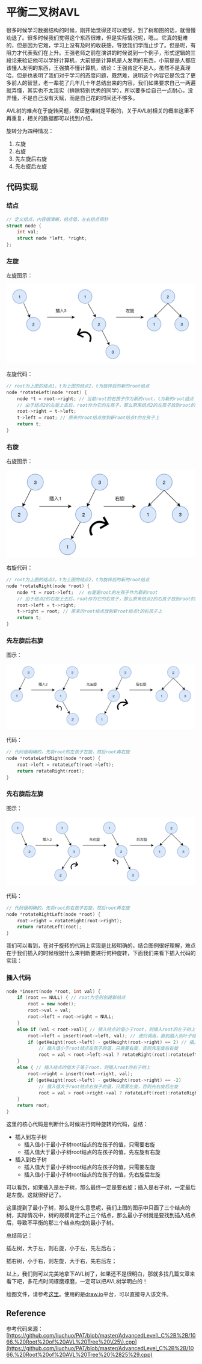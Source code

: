 # 平衡二叉树AVL

很多时候学习数据结构的时候，刚开始觉得还可以接受，到了树和图的话，就慢慢劝退了。很多时候我们觉得这个东西很难，但是实际情况呢，嗯。。它真的挺难的，但是因为它难，学习上没有及时的收获感，导致我们学而止步了。但是呢，有阻力才代表我们在上升。王强老师之前在演讲的时候说到一个例子，形式逻辑的三段论来验证他可以学好计算机，大前提是计算机是人发明的东西，小前提是人都应该懂人发明的东西，王强搞不懂计算机，结论：王强肯定不是人。虽然不是真理哈，但是也表明了我们对于学习的态度问题，既然难，说明这个内容它是包含了更多前人的智慧，老一辈花了几年几十年总结出来的内容，我们如果要求自己一两遍就弄懂，其实也不太现实（排除特别优秀的同学），所以要多给自己一点耐心，没弄懂，不是自己没有天赋，而是自己花的时间还不够多。

AVL树的难点在于旋转问题，保证整棵树是平衡的，关于AVL树相关的概率这里不再重复，相关的数据都可以找到介绍。

旋转分为四种情况：

1. 左旋
2. 右旋
3. 先左旋后右旋
4. 先右旋后左旋

## 代码实现

### 结点

```cpp
// 定义结点，内容很清晰，结点值，左右结点指针
struct node {
    int val;
    struct node *left, *right;
};
```

### 左旋

左旋图示：

![](../.gitbook/assets/image%20%2821%29.png)

左旋代码：

```cpp
// root为上图的结点1，t为上图的结点2，t为旋转后的新的root结点
node *rotateLeft(node *root) {
    node *t = root->right; // 当前root的右孩子作为新的root，t为新的root结点
    // 由于结点2的左旋上去后，root作为它的左孩子，那么原来结点2的左孩子放到root的右孩子上
    root->right = t->left; 
    t->left = root; // 原来的root结点放到新root结点t的左孩子上
    return t;
}
```

### 右旋

右旋图示：

![](../.gitbook/assets/image%20%2818%29.png)

右旋代码：

```cpp
// root为上图的结点3，t为上图的结点2，t为旋转后的新的root结点
node *rotateRight(node *root) {
    node *t = root->left;  // 右旋是root的左孩子作为新的root
    // 由于结点2的右旋上去后，root作为它的右孩子，那么原来结点2的右孩子放到root的左孩子上
    root->left = t->right; 
    t->right = root; // 原来的root结点放到新root结点t的右孩子上
    return t;
}
```

### 先左旋后右旋

图示：

![](../.gitbook/assets/image%20%2824%29.png)

代码：

```cpp
// 代码很明确的，先将root的左孩子左旋，然后root再右旋
node *rotateLeftRight(node *root) {
    root->left = rotateLeft(root->left);
    return rotateRight(root);
}
```

### 先右旋后左旋

图示：

![](../.gitbook/assets/image%20%2825%29.png)

代码：

```cpp
// 代码很明确的，先将root的右孩子右旋，然后root再左旋
node *rotateRightLeft(node *root) {
    root->right = rotateRight(root->right);
    return rotateLeft(root);
}
```

我们可以看到，在对于旋转的代码上实现是比较明确的，结合图例很好理解，难点在于我们插入的时候根据什么来判断要进行何种旋转，下面我们来看下插入代码的实现：

### 插入代码

```cpp
node *insert(node *root, int val) {
    if (root == NULL) { // root为空则创建新结点
        root = new node();
        root->val = val;
        root->left = root->right = NULL;
    }
    else if (val < root->val){ // 插入结点的值小于root，则插入root的左子树上
        root->left = insert(root->left, val); // 递归调用，直到插入到叶子结点上
        if (getHeight(root->left) - getHeight(root->right) == 2) // 插入完成后，判断树是否失衡
            // 插入值小于root结点左孩子的值，只需要右旋，否则先左旋后右旋
            root = val < root->left->val ? rotateRight(root):rotateLeftRight(root);
    }
    else { // 插入结点的值大于等于root，则插入root的右子树上
        root->right = insert(root->right, val);
        if (getHeight(root->left) - getHeight(root->right) == -2) 
            // 插入值大于root结点右孩子的值，只需要左旋，否则先右旋后左旋
            root = val > root->right->val ? rotateLeft(root):rotateRightLeft(root);
    }
    return root;
}
```

这里的核心代码是判断什么时候进行何种旋转的代码，总结：

* 插入到左子树
  * 插入值小于最小子树root结点的左孩子的值，只需要右旋
  * 插入值大于最小子树root结点的左孩子的值，先左旋有右旋
* 插入到右子树
  * 插入值大于最小子树root结点的左孩子的值，只需要左旋
  * 插入值小于最小子树root结点的左孩子的值，先右旋后左旋

可以看到，如果插入是左子树，那么最终一定是要右旋；插入是右子树，一定最后是左旋。这就很好记了。

这里提到了最小子树，那么是什么意思呢，我们上图的图示中只画了三个结点的树，实际情况中，树的规模肯定不止三个结点，那么最小子树就是要找到插入结点后，导致不平衡的那三个结点构成的最小子树。

总结简记：

插左树，大于左，则右旋，小于左，先左后右；

插右树，小于右，则左旋，大于右，先右后左；

以上，我们则可以完美地拿下AVL树了，如果还不是很明白，那就多找几篇文章来看下吧，多花点时间琢磨琢磨，一定可以把AVL树学明白的！

绘图文件，请参考[这里](https://github.com/linlih/CS-Notes/blob/master/AVL.drawio)。使用的是[draw.io](http://draw.io)平台，可以直接导入该文件。

## Reference

参考代码来源：[https://github.com/liuchuo/PAT/blob/master/AdvancedLevel\_C%2B%2B/1066.%20Root%20of%20AVL%20Tree%20\(25\).cpp](https://github.com/liuchuo/PAT/blob/master/AdvancedLevel_C%2B%2B/1066.%20Root%20of%20AVL%20Tree%20%2825%29.cpp)


